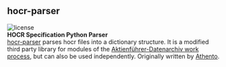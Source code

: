 hocr-parser
-------
![license](https://img.shields.io/badge/license-Apache%20License%202.0-blue.svg)  
**HOCR Specification Python Parser**  
[hocr-parser][hocr-parser-link] parses hocr files into a dictionary structure.
It is a modified third party library for modules of the [Aktienführer-Datenarchiv work process][akf-link],
but can also be used independently.
Originally written by [Athento][orig-hocr-parser-link].

[hocr-parser-link]: https://github.com/UB-Mannheim/hocr-parser "hocr-parser"
[orig-hocr-parser-link]: athento/hocr-parser "Athento's hocr-parser"
[akf-link]:  https://github.com/UB-Mannheim/Aktienfuehrer-Datenarchiv-Tools "Aktienfuehrer-Datenarchiv-Tools"






